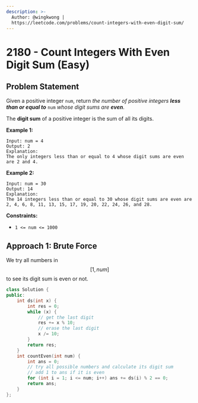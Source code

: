 ```yaml
---
description: >-
  Author: @wingkwong |
  https://leetcode.com/problems/count-integers-with-even-digit-sum/
---
```


# 2180 - Count Integers With Even Digit Sum (Easy)

## Problem Statement

Given a positive integer `num`, return _the number of positive integers **less than or equal to**_ `num` _whose digit sums are **even**_.

The **digit sum** of a positive integer is the sum of all its digits.

**Example 1:**

```
Input: num = 4
Output: 2
Explanation:
The only integers less than or equal to 4 whose digit sums are even are 2 and 4.    
```

**Example 2:**

```
Input: num = 30
Output: 14
Explanation:
The 14 integers less than or equal to 30 whose digit sums are even are
2, 4, 6, 8, 11, 13, 15, 17, 19, 20, 22, 24, 26, and 28.
```



**Constraints:**

* `1 <= num <= 1000`

## Approach 1: Brute Force

We try all numbers in $$[1, num]$$ to see its digit sum is even or not.

```cpp
class Solution {
public:
    int ds(int x) {
        int res = 0;
        while (x) {
            // get the last digit
            res += x % 10;
            // erase the last digit
            x /= 10;
        }
        return res;
    }
    int countEven(int num) {
        int ans = 0;
        // try all possible numbers and calculate its digit sum
        // add 1 to ans if it is even
        for (int i = 1; i <= num; i++) ans += ds(i) % 2 == 0;
        return ans;
    }
};
```

